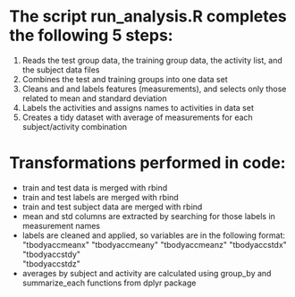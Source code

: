 #  The script run_analysis.R completes the following 5 steps:

1. Reads the test group data, the training group data, the activity list, and the subject data files
2. Combines the test and training groups into one data set
3. Cleans and and labels features (measurements), and selects only those related to mean and standard deviation
4. Labels the activities and assigns names to activities in data set
5. Creates a tidy dataset with average of measurements for each subject/activity combination

#  Transformations performed in code:

- train and test data is merged with rbind
- train and test labels are merged with rbind
- train and test subject data are merged with rbind
- mean and std columns are extracted by searching for those labels in measurement names
- labels are cleaned and applied, so variables are in the following format:
      "tbodyaccmeanx" 
      "tbodyaccmeany" 
      "tbodyaccmeanz" 
      "tbodyaccstdx"  
      "tbodyaccstdy"  
      "tbodyaccstdz" 
- averages by subject and activity are calculated using group_by and summarize_each functions from dplyr package
      
      
